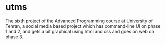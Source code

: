 # utms
The sixth project of the Advanced Programming course at University of Tehran, a social media based project which has command-line UI on phase 1 and 2,
and gets a bit graphical using html and css and goes on web on phase 3.
